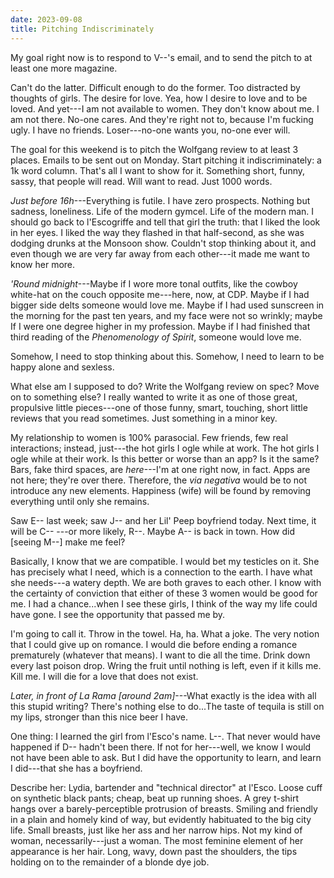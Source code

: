 ```yaml
---
date: 2023-09-08
title: Pitching Indiscriminately
---
```


My goal right now is to respond to V--'s email, and to send the pitch to at least one more magazine.

Can't do the latter. Difficult enough to do the former. Too distracted by thoughts of girls. The desire for love. Yea, how I desire to love and to be loved. And yet---I am not available to women. They don't know about me. I am not there. No-one cares. And they're right not to, because I'm fucking ugly. I have no friends. Loser---no-one wants you, no-one ever will.

The goal for this weekend is to pitch the Wolfgang review to at least 3 places. Emails to be sent out on Monday. Start pitching it indiscriminately: a 1k word column. That's all I want to show for it. Something short, funny, sassy, that people will read. Will want to read. Just 1000 words.

*Just before 16h*---Everything is futile. I have zero prospects. Nothing but sadness, loneliness. Life of the modern gymcel. Life of the modern man. I should go back to l'Escogriffe and tell that girl the truth: that I liked the look in her eyes. I liked the way they flashed in that half-second, as she was dodging drunks at the Monsoon show. Couldn't stop thinking about it, and even though we are very far away from each other---it made me want to know her more.

*'Round midnight*---Maybe if I wore more tonal outfits, like the cowboy white-hat on the couch opposite me---here, now, at CDP. Maybe if I had bigger side delts someone would love me. Maybe if I had used sunscreen in the morning for the past ten years, and my face were not so wrinkly; maybe If I were one degree higher in my profession. Maybe if I had finished that third reading of the *Phenomenology of Spirit*, someone would love me.

Somehow, I need to stop thinking about this. Somehow, I need to learn to be happy alone and sexless.

What else am I supposed to do? Write the Wolfgang review on spec? Move on to something else? I really wanted to write it as one of those great, propulsive little pieces---one of those funny, smart, touching, short little reviews that you read sometimes. Just something in a minor key.

My relationship to women is 100% parasocial. Few friends, few real interactions; instead, just---the hot girls I ogle while at work. The hot girls I ogle while at their work. Is this better or worse than an app? Is it the same? Bars, fake third spaces, are *here*---I'm at one right now, in fact. Apps are not here; they're over there. Therefore, the *via negativa* would be to not introduce any new elements. Happiness (wife) will be found by removing everything until only she remains.

Saw E-- last week; saw J-- and her Lil' Peep boyfriend today. Next time, it will be C-- ---or more likely, R--. Maybe A-- is back in town. How did [seeing M--] make me feel?

Basically, I know that we are compatible. I would bet my testicles on it. She has precisely what I need, which is a connection to the earth. I have what she needs---a watery depth. We are both graves to each other. I know with the certainty of conviction that either of these 3 women would be good for me. I had a chance...when I see these girls, I think of the way my life could have gone. I see the opportunity that passed me by.

I'm going to call it. Throw in the towel. Ha, ha. What a joke. The very notion that I could give up on romance. I would die before ending a romance prematurely (whatever that means). I want to die all the time. Drink down every last poison drop. Wring the fruit until nothing is left, even if it kills me. Kill me. I will die for a love that does not exist.

*Later, in front of La Rama [around 2am]*---What exactly is the idea with all this stupid writing? There's nothing else to do...The taste of tequila is still on my lips, stronger than this nice beer I have.

One thing: I learned the girl from l'Esco's name. L--. That never would have happened if D-- hadn't been there. If not for her---well, we know I would not have been able to ask. But I did have the opportunity to learn, and learn I did---that she has a boyfriend.

Describe her: Lydia, bartender and "technical director" at l'Esco. Loose cuff on synthetic black pants; cheap, beat up running shoes. A grey t-shirt hangs over a barely-perceptible protrusion of breasts. Smiling and friendly in a plain and homely kind of way, but evidently habituated to the big city life. Small breasts, just like her ass and her narrow hips. Not my kind of woman, necessarily---just a woman. The most feminine element of her appearance is her hair. Long, wavy, down past the shoulders, the tips holding on to the remainder of a blonde dye job.
